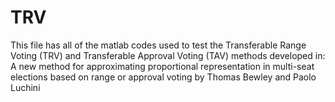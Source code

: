 # TRV

This file has all of the matlab codes used to test the
Transferable Range Voting (TRV) and Transferable Approval Voting (TAV)
methods developed in:
A new method for approximating proportional representation
in multi-seat elections based on range or approval voting
by Thomas Bewley and Paolo Luchini
